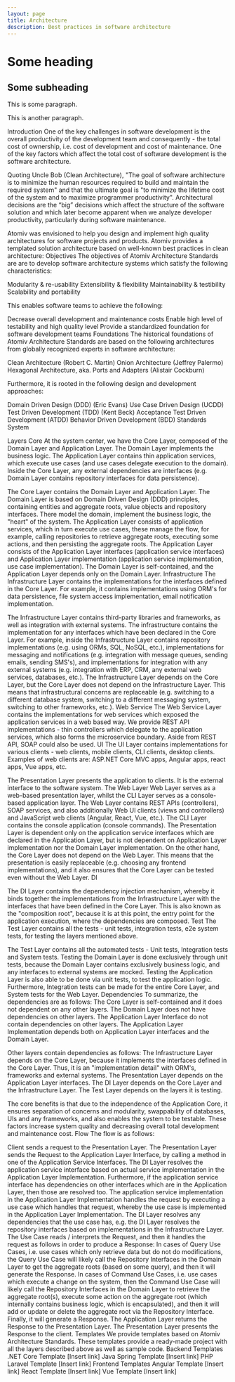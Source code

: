 ```yaml
---
layout: page
title: Architecture
description: Best practices in software architecture
---
```


# Some heading

## Some subheading

This is some paragraph.

This is another paragraph.


Introduction
One of the key challenges in software development is the overall productivity of the development team and consequently - the total cost of ownership, i.e. cost of development and cost of maintenance. One of the key factors which affect the total cost of software development is the software architecture.  

Quoting Uncle Bob (Clean Architecture), "The goal of software architecture is to minimize the human resources required to build and maintain the required system" and that the ultimate goal is "to minimize the lifetime cost of the system and to maximize programmer productivity". Architectural decisions are the “big” decisions which affect the structure of the software solution and which later become apparent when we analyze developer productivity, particularly during software maintenance.

Atomiv was envisioned to help you design and implement high quality architectures for software projects and products. Atomiv provides a templated solution architecture based on well-known best practices in clean architecture:
Objectives
The objectives of Atomiv Architecture Standards are are to develop software architecture systems which satisfy the following characteristics:

Modularity & re-usability
Extensibility & flexibility
Maintainability & testibility
Scalability and portability

This enables software teams to achieve the following:

Decrease overall development and maintenance costs
Enable high level of testability and high quality level
Provide a standardized foundation for software development teams
Foundations
The historical foundations of Atomiv Architecture Standards are based on the following architectures from globally recognized experts in software architecture:

​​Clean Architecture (Robert C. Martin)​
Onion Architecture (Jeffrey Palermo)​
Hexagonal Architecture, aka. Ports and Adapters (Alistair Cockburn) 

Furthermore, it is rooted in the following design and development approaches:

Domain Driven Design (DDD) (Eric Evans)
Use Case Driven Design (UCDD)
Test Driven Development (TDD) (Kent Beck)
Acceptance Test Driven Development (ATDD)
Behavior Driven Development (BDD)
Standards
System



Layers
Core
At the system center, we have the Core Layer, composed of the Domain Layer and Application Layer. The Domain Layer implements the business logic. The Application Layer contains thin application services, which execute use cases (and use cases delegate execution to the domain). Inside the Core Layer, any external dependencies are interfaces (e.g. Domain Layer contains repository interfaces for data persistence).

The Core Layer contains the Domain Layer and Application Layer. The Domain Layer is based on Domain Driven Design (DDD) principles, containing entities and aggregate roots, value objects and repository interfaces. There model the domain, implement the business logic, the "heart" of the system. The Application Layer consists of application services, which in turn execute use cases, these manage the flow, for example, calling repositories to retrieve aggregate roots, executing some actions, and then persisting the aggregate roots. The Application Layer consists of the Application Layer interfaces (application service interfaces) and Application Layer implementation (application service implementation, use case implementation). The Domain Layer is self-contained, and the Application Layer depends only on the Domain Layer.
Infrastructure
The Infrastructure Layer contains the implementations for the interfaces defined in the Core Layer. For example, it contains implementations using ORM's for data persistence, file system access implementation, email notification implementation.

The Infrastructure Layer contains third-party libraries and frameworks, as well as integration with external systems. The infrastructure contains the implementation for any interfaces which have been declared in the Core Layer. For example, inside the Infrastructure Layer contains repository implementations (e.g. using ORMs, SQL, NoSQL, etc.), implementations for messaging and notifications (e.g. integration with message queues, sending emails, sending SMS's), and implementations for integration with any external systems (e.g. integration with ERP, CRM, any external web services, databases, etc.). The Infrastructure Layer depends on the Core Layer, but the Core Layer does not depend on the Infrastructure Layer. This means that infrastructural concerns are replaceable (e.g. switching to a different database system, switching to a different messaging system, switching to other frameworks, etc.).
Web Service
The Web Service Layer contains the implementations for web services which exposed the application services in a web based way. We provide REST API implementations - thin controllers which delegate to the application services, which also forms the microservice boundary. Aside from REST API, SOAP could also be used.
UI
The UI Layer contains implementations for various clients - web clients, mobile clients, CLI clients, desktop clients. Examples of web clients are: ASP.NET Core MVC apps, Angular apps, react apps, Vue apps, etc.

The Presentation Layer presents the application to clients. It is the external interface to the software system. The Web Layer Web Layer serves as a web-based presentation layer, whilst the CLI Layer serves as a console-based application layer. The Web Layer contains REST APIs (controllers), SOAP services, and also additionally Web UI clients (views and controllers) and JavaScript web clients (Angular, React, Vue, etc.). The CLI Layer contains the console application (console commands). The Presentation Layer is dependent only on the application service interfaces which are declared in the Application Layer, but is not dependent on Application Layer implementation nor the Domain Layer implementation. On the other hand, the Core Layer does not depend on the Web Layer. This means that the presentation is easily replaceable (e.g. choosing any frontend implementations), and it also ensures that the Core Layer can be tested even without the Web Layer.
DI

The DI Layer contains the dependency injection mechanism, whereby it binds together the implementations from the Infrastructure Layer with the interfaces that have been defined in the Core Layer. This is also known as the "composition root", because it is at this point, the entry point for the application execution, where the dependencies are composed.
Test
The Test Layer contains all the tests - unit tests, integration tests, e2e system tests, for testing the layers mentioned above.

The Test Layer contains all the automated tests - Unit tests, Integration tests and System tests. Testing the Domain Layer is done exclusively through unit tests, because the Domain Layer contains exclusively business logic, and any interfaces to external systems are mocked. Testing the Application Layer is also able to be done via unit tests, to test the application logic. Furthermore, Integration tests can be made for the entire Core Layer, and System tests for the Web Layer.
Dependencies
To summarize, the dependencies are as follows:
The Core Layer is self-contained and it does not dependent on any other layers.
The Domain Layer does not have dependencies on other layers. 
The Application Layer Interface do not contain dependencies on other layers. 
The Application Layer Implementation depends both on Application Layer interfaces and the Domain Layer.

Other layers contain dependencies as follows:
The Infrastructure Layer depends on the Core Layer, because it implements the interfaces defined in the Core Layer. Thus, it is an "implementation detail" with ORM's, frameworks and external systems.
The Presentation Layer depends on the Application Layer interfaces. 
The DI Layer depends on the Core Layer and the Infrastructure Layer.
The Test Layer depends on the layers it is testing.

The core benefits is that due to the independence of the Application Core, it ensures separation of concerns and modularity, swappability of databases, UIs and any frameworks, and also enables the system to be testable. These factors increase system quality and decreasing overall total development and maintenance cost.
Flow
The flow is as follows:

Client sends a request to the Presentation Layer.
The Presentation Layer sends the Request to the Application Layer Interface, by calling a method in one of the Application Service Interfaces.
The DI Layer resolves the application service interface based on actual service implementation in the Application Layer Implementation. Furthermore, if the application service interface has dependencies on other interfaces which are in the Application Layer, then those are resolved too.
The application service implementation in the Application Layer Implementation handles the request by executing a use case which handles that request, whereby the use case is implemented in the Application Layer Implementation.  The DI Layer resolves any dependencies that the use case has, e.g. the DI Layer resolves the repository interfaces based on implementations in the Infrastructure Layer.
The Use Case reads / interprets the Request, and then it handles the request as follows in order to produce a Response:
In cases of Query Use Cases, i.e. use cases which only retrieve data but do not do modifications, the Query Use Case will likely call the Repository Interfaces in the Domain Layer to get the aggregate roots (based on some query), and then it will generate the Response.
In cases of Command Use Cases, i.e. use cases which execute a change on the system, then the Command Use Case will likely call the Repository Interfaces in the Domain Layer to retrieve the aggregate root(s), execute some action on the aggregate root (which internally contains business logic, which is encapsulated), and then it will add or update or delete the aggregate root via the Repository Interface. Finally, it will generate a Response.
The Application Layer returns the Response to the Presentation Layer.
The Presentation Layer presents the Response to the client.
Templates
We provide templates based on Atomiv Architecture Standards. These templates provide a ready-made project with all the layers described above as well as sample code.
Backend Templates
.NET Core Template
[Insert link]
Java Spring Template
[Insert link]
PHP Laravel Template
[Insert link]
Frontend Templates
Angular Template
[Insert link]
React Template
[Insert link]
Vue Template
[Insert link]
